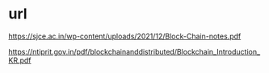 # url 

https://sjce.ac.in/wp-content/uploads/2021/12/Block-Chain-notes.pdf


https://ntiprit.gov.in/pdf/blockchainanddistributed/Blockchain_Introduction_KR.pdf
